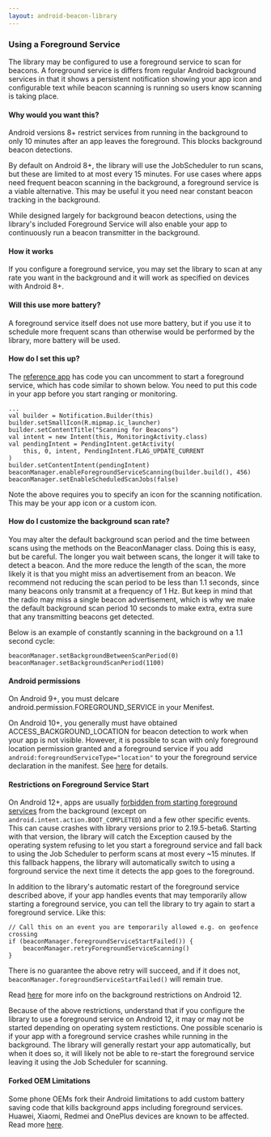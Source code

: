 ```yaml
---
layout: android-beacon-library
---
```


### Using a Foreground Service

The library may be configured to use a foreground service to scan for beacons.  A foreground
service is differs from regular Android background services in that it shows a persistent
notification showing your app icon and configurable text while beacon scanning is running so
users know scanning is taking place.

#### Why would you want this?

Android versions 8+ restrict services from running in the background to only 10 minutes after
an app leaves the foreground.  This blocks background beacon detections.

By default on Android 8+, the library will use the JobScheduler to run scans, but these are
limited to at most every 15 minutes.  For use cases where apps need frequent beacon scanning in the
background, a foreground service is a viable alternative.  This may be useful it you need
near constant beacon tracking in the background.

While designed largely for background beacon detections, using the library's included Foreground Service
will also enable your app to continuously run a beacon transmitter in the background.

#### How it works

If you configure a foreground service, you may set the library to scan at any rate you want in
the background and it will work as specified on devices with Android 8+.

#### Will this use more battery?

A foreground service itself does not use more battery, but if you use it to schedule more frequent
scans than otherwise would be performed by the library, more battery will be used.

#### How do I set this up?

The [reference app](https://github.com/davidgyoung/android-beacon-library-reference-kotlin) has code you can uncomment to start a foreground service, which has code similar
to shown below.  You need to put this code in your app before you start ranging or monitoring.


```
...
val builder = Notification.Builder(this)
builder.setSmallIcon(R.mipmap.ic_launcher)
builder.setContentTitle("Scanning for Beacons")
val intent = new Intent(this, MonitoringActivity.class)
val pendingIntent = PendingIntent.getActivity(
    this, 0, intent, PendingIntent.FLAG_UPDATE_CURRENT
)
builder.setContentIntent(pendingIntent)
beaconManager.enableForegroundServiceScanning(builder.build(), 456)
beaconManager.setEnableScheduledScanJobs(false)

```

Note the above requires you to specify an icon for the scanning notification.  This may be your app icon or a custom icon.

#### How do I customize the background scan rate?

You may alter the default background scan period and the time between scans using the methods on the BeaconManager class.  Doing this is easy, but be careful.  The longer you wait
between scans, the longer it will take to detect a beacon.  And the more reduce the length of the scan, the more likely it is that you might miss an advertisement from an beacon.  We recommend not reducing the scan period to be less than 1.1 seconds, since many beacons only transmit at a frequency of 1 Hz.  But keep in mind that the radio may miss a single beacon advertisement, which is why we make the default background scan period 10 seconds to make extra, extra sure that any transmitting beacons get detected.

Below is an example of constantly scanning in the background on a 1.1 second cycle:

```
beaconManager.setBackgroundBetweenScanPeriod(0)
beaconManager.setBackgroundScanPeriod(1100)
```

#### Android permissions

On Android 9+, you must delcare android.permission.FOREGROUND_SERVICE in your Menifest.  

On Android 10+, you generally must have obtained ACCESS_BACKGROUND_LOCATION for beacon detection to work when your app is not visible.  However, it is possible to scan with only foreground location permission
granted and a foreground service if you add `android:foregroundServiceType="location"` to your the foreground service declaration in the manifest.  See [here](https://developer.android.com/training/location/receive-location-updates) for details.

#### Restrictions on Foreground Service Start

On Android 12+, apps are usually [forbidden from starting foreground services](http://www.davidgyoungtech.com/2022/06/25/the-rise-and-fall-of-the-foreground-service) from the background (except on `android.intent.action.BOOT_COMPLETED`) and a few other specific events.  This can cause crashes with library versions prior to 2.19.5-beta6.  Starting with that version, the library will catch the Exception caused by the operating system refusing to let you start a foreground service and fall back to using the Job Scheduler to perform scans at most every ~15 minutes.  If this fallback happens, the library will automatically switch to using a forground service the next time it detects the app goes to the foreground.

In addition to the library's automatic restart of the foreground service described  above, if your app handles events that may temporarily allow starting a foreground service, you can tell the library to try again to start a foreground service.  Like this:

```
// Call this on an event you are temporarily allowed e.g. on geofence crossing
if (beaconManager.foregroundServiceStartFailed()) {
    beaconManager.retryForegroundServiceScanning()
}
```

There is no guarantee the above retry will succeed, and if it does not, `beaconManager.foregroundServiceStartFailed()` will remain true.

Read [here](https://developer.android.com/guide/components/foreground-services#background-start-restrictions) for more info on the background restrictions on Android 12.

Because of the above restrictions, understand that if you configure the library to use a foreground service on Android 12, it may or may not be started depending on operating system restictions.  One possible scenario is if your app with a foreground service crashes while running in the background.  The library will generally restart your app automatically, but when it does so, it will likely not be able to re-start the foreground service leaving it using the Job Scheduler for scanning.
 

#### Forked OEM Limitations

Some phone OEMs fork their Android limitations to add custom battery saving code that kills background apps including foreground services.  Huawei, Xiaomi, Redmei and OnePlus devices are known to be affected.  Read more [here](http://www.davidgyoungtech.com/2019/04/30/the-rise-of-the-nasty-forks).
